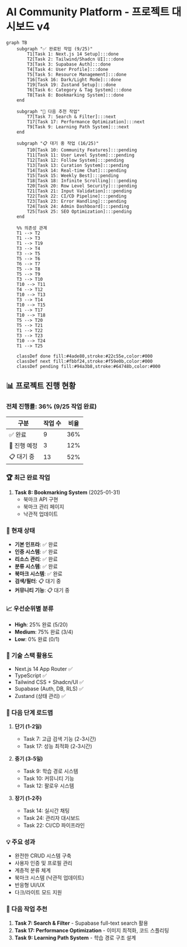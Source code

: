 # AI Community Platform - 프로젝트 대시보드 v4

```mermaid
graph TB
    subgraph "✅ 완료된 작업 (9/25)"
        T1[Task 1: Next.js 14 Setup]:::done
        T2[Task 2: Tailwind/Shadcn UI]:::done
        T3[Task 3: Supabase Auth]:::done
        T4[Task 4: User Profile]:::done
        T5[Task 5: Resource Management]:::done
        T16[Task 16: Dark/Light Mode]:::done
        T19[Task 19: Zustand Setup]:::done
        T6[Task 6: Category & Tag System]:::done
        T8[Task 8: Bookmarking System]:::done
    end

    subgraph "🚀 다음 추천 작업"
        T7[Task 7: Search & Filter]:::next
        T17[Task 17: Performance Optimization]:::next
        T9[Task 9: Learning Path System]:::next
    end

    subgraph "📋 대기 중 작업 (16/25)"
        T10[Task 10: Community Features]:::pending
        T11[Task 11: User Level System]:::pending
        T12[Task 12: Follow System]:::pending
        T13[Task 13: Curation System]:::pending
        T14[Task 14: Real-time Chat]:::pending
        T15[Task 15: Weekly Best]:::pending
        T18[Task 18: Infinite Scrolling]:::pending
        T20[Task 20: Row Level Security]:::pending
        T21[Task 21: Input Validation]:::pending
        T22[Task 22: CI/CD Pipeline]:::pending
        T23[Task 23: Error Handling]:::pending
        T24[Task 24: Admin Dashboard]:::pending
        T25[Task 25: SEO Optimization]:::pending
    end

    %% 의존성 관계
    T1 --> T2
    T1 --> T3
    T1 --> T19
    T3 --> T4
    T3 --> T5
    T5 --> T6
    T6 --> T7
    T5 --> T8
    T5 --> T9
    T3 --> T10
    T10 --> T11
    T4 --> T12
    T10 --> T13
    T3 --> T14
    T10 --> T15
    T1 --> T17
    T10 --> T18
    T5 --> T20
    T5 --> T21
    T1 --> T22
    T3 --> T23
    T10 --> T24
    T1 --> T25

    classDef done fill:#4ade80,stroke:#22c55e,color:#000
    classDef next fill:#fbbf24,stroke:#f59e0b,color:#000
    classDef pending fill:#94a3b8,stroke:#64748b,color:#000
```

## 📊 프로젝트 진행 현황

### 전체 진행률: 36% (9/25 작업 완료)

| 구분 | 작업 수 | 비율 |
|------|---------|------|
| ✅ 완료 | 9 | 36% |
| 🚀 진행 예정 | 3 | 12% |
| 📋 대기 중 | 13 | 52% |

### 🏆 최근 완료 작업
1. **Task 8: Bookmarking System** (2025-01-31)
   - 북마크 API 구현
   - 북마크 관리 페이지
   - 낙관적 업데이트

### 🎯 현재 상태
- **기본 인프라**: ✅ 완료
- **인증 시스템**: ✅ 완료
- **리소스 관리**: ✅ 완료
- **분류 시스템**: ✅ 완료
- **북마크 시스템**: ✅ 완료
- **검색/필터**: 📋 대기 중
- **커뮤니티 기능**: 📋 대기 중

### 📈 우선순위별 분류
- **High**: 25% 완료 (5/20)
- **Medium**: 75% 완료 (3/4)
- **Low**: 0% 완료 (0/1)

### 🔧 기술 스택 활용도
- Next.js 14 App Router ✅
- TypeScript ✅
- Tailwind CSS + Shadcn/UI ✅
- Supabase (Auth, DB, RLS) ✅
- Zustand (상태 관리) ✅

### 📅 다음 단계 로드맵
1. **단기 (1-2일)**
   - Task 7: 고급 검색 기능 (2-3시간)
   - Task 17: 성능 최적화 (2-3시간)
   
2. **중기 (3-5일)**
   - Task 9: 학습 경로 시스템
   - Task 10: 커뮤니티 기능
   - Task 12: 팔로우 시스템

3. **장기 (1-2주)**
   - Task 14: 실시간 채팅
   - Task 24: 관리자 대시보드
   - Task 22: CI/CD 파이프라인

### 💡 주요 성과
- 완전한 CRUD 시스템 구축
- 사용자 인증 및 프로필 관리
- 계층적 분류 체계
- 북마크 시스템 (낙관적 업데이트)
- 반응형 UI/UX
- 다크/라이트 모드 지원

### 🚀 다음 작업 추천
1. **Task 7: Search & Filter** - Supabase full-text search 활용
2. **Task 17: Performance Optimization** - 이미지 최적화, 코드 스플리팅
3. **Task 9: Learning Path System** - 학습 경로 구조 설계
